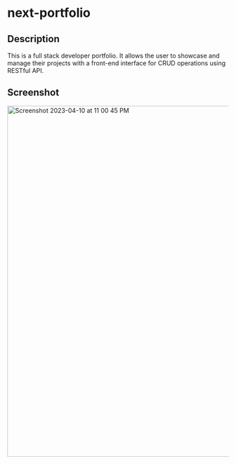 # next-portfolio

## Description
This is a full stack developer portfolio. It allows the user to showcase and manage their projects with a front-end interface for CRUD operations using RESTful API.

## Screenshot
<img width="800" alt="Screenshot 2023-04-10 at 11 00 45 PM" src="https://user-images.githubusercontent.com/67513942/231053435-49aebabb-6e27-41b9-aca1-8d779a4d7555.png">


